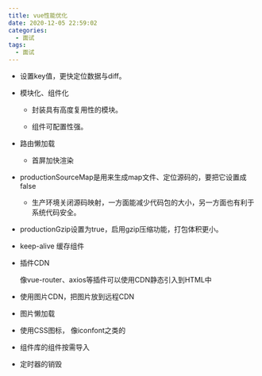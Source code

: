 ```yaml
---
title: vue性能优化
date: 2020-12-05 22:59:02
categories:
  - 面试
tags:
  - 面试
---
```


+ 设置key值，更快定位数据与diff。

+ 模块化、组件化

  + 封装具有高度复用性的模块。

  + 组件可配置性强。

+ 路由懒加载

  + 首屏加快渲染

+ productionSourceMap是用来生成map文件、定位源码的，要把它设置成false

  + 生产环境关闭源码映射，一方面能减少代码包的大小，另一方面也有利于系统代码安全。

+ productionGzip设置为true，启用gzip压缩功能，打包体积更小。

+ keep-alive 缓存组件

+ 插件CDN

  像vue-router、axios等插件可以使用CDN静态引入到HTML中

+ 使用图片CDN，把图片放到远程CDN

+ 图片懒加载

+ 使用CSS图标， 像iconfont之类的

+ 组件库的组件按需导入

+ 定时器的销毁

